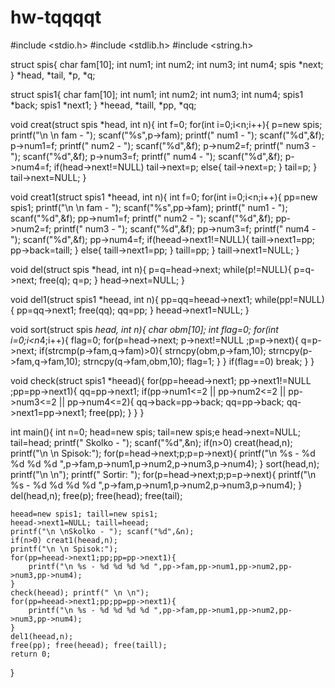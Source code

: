 # hw-tqqqqt
#include <stdio.h>
#include <stdlib.h>
#include <string.h>

struct spis{
	char fam[10];
	int num1;
	int num2;
	int num3;
	int num4;
	spis *next;
} *head, *tail, *p, *q;

struct spis1{
	char fam[10];
	int num1;
	int num2;
	int num3;
	int num4;
	spis1 *back;
	spis1 *next1;
} *heead, *taill, *pp, *qq;

void creat(struct spis *head, int n){
	int f=0;
	for(int i=0;i<n;i++){
		p=new spis;
		printf("\n \n fam - "); scanf("%s",p->fam);
		printf(" num1 - "); scanf("%d",&f); p->num1=f;
		printf(" num2 - "); scanf("%d",&f); p->num2=f;
		printf(" num3 - "); scanf("%d",&f); p->num3=f;
		printf(" num4 - "); scanf("%d",&f); p->num4=f;
		if(head->next!=NULL) tail->next=p;
		else{
			tail->next=p;
		}
		tail=p;
	}
	tail->next=NULL;
}

void creat1(struct spis1 *heead, int n){
	int f=0;
	for(int i=0;i<n;i++){
		pp=new spis1;
		printf("\n \n fam - "); scanf("%s",pp->fam);
		printf(" num1 - "); scanf("%d",&f); pp->num1=f;
		printf(" num2 - "); scanf("%d",&f); pp->num2=f;
		printf(" num3 - "); scanf("%d",&f); pp->num3=f;
		printf(" num4 - "); scanf("%d",&f); pp->num4=f;
		if(heead->next1!=NULL){
			taill->next1=pp;
			pp->back=taill;
		}
		else{
			taill->next1=pp;
		}
		taill=pp;
	}
	taill->next1=NULL;
}

void del(struct spis *head, int n){
	p=q=head->next;
	while(p!=NULL){
		p=q->next;
		free(q);
		q=p;
	}
	head->next=NULL;
}

void del1(struct spis1 *heead, int n){
	pp=qq=heead->next1;
	while(pp!=NULL){
		pp=qq->next1;
		free(qq);
		qq=pp;
	}
	heead->next1=NULL;
}

void sort(struct spis *head, int n){ 
	char obm[10];
	int flag=0;
	for(int i=0;i<n*4;i++){
		flag=0;
	for(p=head->next; p->next!=NULL ;p=p->next){
		q=p->next;
		if(strcmp(p->fam,q->fam)>0){
			strncpy(obm,p->fam,10);
			strncpy(p->fam,q->fam,10);
			strncpy(q->fam,obm,10);
			flag=1;
		}
	}
	if(flag==0) break;
	}
}

void check(struct spis1 *heead){
	for(pp=heead->next1; pp->next1!=NULL ;pp=pp->next1){
		qq=pp->next1;
		if(pp->num1<=2 || pp->num2<=2 || pp->num3<=2 || pp->num4<=2){
			qq->back=pp->back;
			qq=pp->back;
			qq->next1=pp->next1;
			free(pp);
		}
	}
}

int main(){
	int n=0;
	head=new spis; tail=new spis;е
	head->next=NULL; tail=head;
	printf(" Skolko - "); scanf("%d",&n);
	if(n>0) creat(head,n);
	printf("\n \n Spisok:");
	for(p=head->next;p;p=p->next){
		printf("\n %s - %d %d %d %d ",p->fam,p->num1,p->num2,p->num3,p->num4);
	}
	sort(head,n);
	printf("\n \n");
	printf(" Sortir: ");
	for(p=head->next;p;p=p->next){
		printf("\n %s - %d %d %d %d ",p->fam,p->num1,p->num2,p->num3,p->num4);
	}
	del(head,n);
	free(p); free(head); free(tail);
	
	heead=new spis1; taill=new spis1;
	heead->next1=NULL; taill=heead;
	printf("\n \nSkolko - "); scanf("%d",&n);
	if(n>0) creat1(heead,n);
	printf("\n \n Spisok:");
	for(pp=heead->next1;pp;pp=pp->next1){
		printf("\n %s - %d %d %d %d ",pp->fam,pp->num1,pp->num2,pp->num3,pp->num4);
	}
	check(heead); printf(" \n \n");
	for(pp=heead->next1;pp;pp=pp->next1){
		printf("\n %s - %d %d %d %d ",pp->fam,pp->num1,pp->num2,pp->num3,pp->num4);
	}
	del1(heead,n);
	free(pp); free(heead); free(taill);
	return 0;
}
